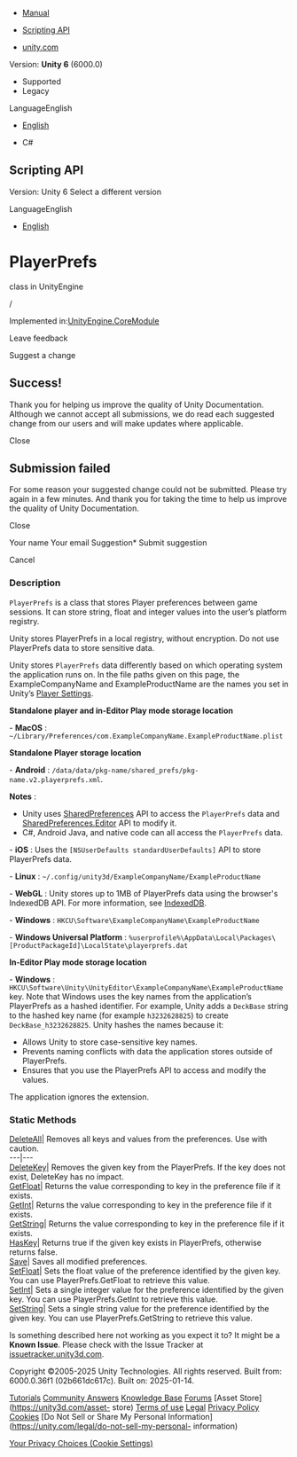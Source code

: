 [ ]()

  * [Manual](../Manual/index.html)
  * [Scripting API](../ScriptReference/index.html)

  * [unity.com](https://unity.com/)

Version: **Unity 6** (6000.0)

  * Supported
  * Legacy

LanguageEnglish

  * [English]()

  * C#

[ ](https://docs.unity3d.com)

## Scripting API

Version: Unity 6 Select a different version

LanguageEnglish

  * [English]()

# PlayerPrefs

class in UnityEngine

/

Implemented in:[UnityEngine.CoreModule](UnityEngine.CoreModule.html)

Leave feedback

Suggest a change

## Success!

Thank you for helping us improve the quality of Unity Documentation. Although
we cannot accept all submissions, we do read each suggested change from our
users and will make updates where applicable.

Close

## Submission failed

For some reason your suggested change could not be submitted. Please <a>try
again</a> in a few minutes. And thank you for taking the time to help us
improve the quality of Unity Documentation.

Close

Your name Your email Suggestion* Submit suggestion

Cancel

[ ]()

### Description

`PlayerPrefs` is a class that stores Player preferences between game sessions.
It can store string, float and integer values into the user’s platform
registry.

Unity stores PlayerPrefs in a local registry, without encryption. Do not use
PlayerPrefs data to store sensitive data.  
  
Unity stores `PlayerPrefs` data differently based on which operating system
the application runs on. In the file paths given on this page, the
ExampleCompanyName and ExampleProductName are the names you set in Unity’s
[Player Settings](../Manual/class-PlayerSettings.html).  
  
  
  
**Standalone player and in-Editor Play mode storage location**  
  
\- **MacOS** :
`~/Library/Preferences/com.ExampleCompanyName.ExampleProductName.plist`  
  
**Standalone Player storage location**  
  
\- **Android** : `/data/data/pkg-name/shared_prefs/pkg-
name.v2.playerprefs.xml`.  
  
**Notes** :

  * Unity uses [SharedPreferences](https://developer.android.com/reference/android/content/SharedPreferences) API to access the `PlayerPrefs` data and [SharedPreferences.Editor](https://developer.android.com/reference/android/content/SharedPreferences.Editor) API to modify it.
  * C#, Android Java, and native code can all access the `PlayerPrefs` data.

\- **iOS** : Uses the `[NSUserDefaults standardUserDefaults]` API to store
PlayerPrefs data.  
  
\- **Linux** : `~/.config/unity3d/ExampleCompanyName/ExampleProductName`  
  
\- **WebGL** : Unity stores up to 1MB of PlayerPrefs data using the browser's
IndexedDB API. For more information, see
[IndexedDB](https://developers.google.com/web/ilt/pwa/lab-indexeddb#overview).  
  
\- **Windows** : `HKCU\Software\ExampleCompanyName\ExampleProductName`  
  
\- **Windows Universal Platform** :
`%userprofile%\AppData\Local\Packages\[ProductPackageId]\LocalState\playerprefs.dat`  
  
  
  
**In-Editor Play mode storage location**  
  
\- **Windows** :
`HKCU\Software\Unity\UnityEditor\ExampleCompanyName\ExampleProductName` key.
Note that Windows uses the key names from the application’s PlayerPrefs as a
hashed identifier. For example, Unity adds a `DeckBase` string to the hashed
key name (for example `h3232628825`) to create `DeckBase_h3232628825`. Unity
hashes the names because it:

  * Allows Unity to store case-sensitive key names.
  * Prevents naming conflicts with data the application stores outside of PlayerPrefs.
  * Ensures that you use the PlayerPrefs API to access and modify the values.

The application ignores the extension.

### Static Methods

[DeleteAll](PlayerPrefs.DeleteAll.html)| Removes all keys and values from the
preferences. Use with caution.  
---|---  
[DeleteKey](PlayerPrefs.DeleteKey.html)| Removes the given key from the
PlayerPrefs. If the key does not exist, DeleteKey has no impact.  
[GetFloat](PlayerPrefs.GetFloat.html)| Returns the value corresponding to key
in the preference file if it exists.  
[GetInt](PlayerPrefs.GetInt.html)| Returns the value corresponding to key in
the preference file if it exists.  
[GetString](PlayerPrefs.GetString.html)| Returns the value corresponding to
key in the preference file if it exists.  
[HasKey](PlayerPrefs.HasKey.html)| Returns true if the given key exists in
PlayerPrefs, otherwise returns false.  
[Save](PlayerPrefs.Save.html)| Saves all modified preferences.  
[SetFloat](PlayerPrefs.SetFloat.html)| Sets the float value of the preference
identified by the given key. You can use PlayerPrefs.GetFloat to retrieve this
value.  
[SetInt](PlayerPrefs.SetInt.html)| Sets a single integer value for the
preference identified by the given key. You can use PlayerPrefs.GetInt to
retrieve this value.  
[SetString](PlayerPrefs.SetString.html)| Sets a single string value for the
preference identified by the given key. You can use PlayerPrefs.GetString to
retrieve this value.  
  
Is something described here not working as you expect it to? It might be a
**Known Issue**. Please check with the Issue Tracker at
[issuetracker.unity3d.com](https://issuetracker.unity3d.com).

Copyright ©2005-2025 Unity Technologies. All rights reserved. Built from:
6000.0.36f1 (02b661dc617c). Built on: 2025-01-14.

[Tutorials](https://unity3d.com/learn) [Community
Answers](https://answers.unity3d.com) [Knowledge
Base](https://support.unity3d.com/hc/en-us)
[Forums](https://forum.unity3d.com) [Asset Store](https://unity3d.com/asset-
store) [Terms of use](https://docs.unity3d.com/Manual/TermsOfUse.html)
[Legal](https://unity.com/legal) [Privacy
Policy](https://unity.com/legal/privacy-policy)
[Cookies](https://unity.com/legal/cookie-policy) [Do Not Sell or Share My
Personal Information](https://unity.com/legal/do-not-sell-my-personal-
information)

[Your Privacy Choices (Cookie Settings)](javascript:void\(0\);)


